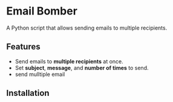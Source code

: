 # Email Bomber

A Python script that allows sending emails to multiple recipients.

## Features

- Send emails to **multiple recipients** at once.
- Set **subject**, **message**, and **number of times** to send.
- send mulltiple email

## Installation

